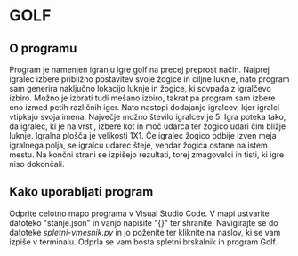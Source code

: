 # GOLF

## O programu
Program je namenjen igranju igre golf na precej preprost način. Najprej igralec izbere približno postavitev svoje žogice in ciljne luknje, nato program sam generira naključno lokacijo luknje in žogice, ki sovpada z igralčevo izbiro. Možno je izbrati tudi mešano izbiro, takrat pa program sam izbere eno izmed petih različnih iger. Nato nastopi dodajanje igralcev, kjer igralci vtipkajo svoja imena. Največje možno število igralcev je 5. Igra poteka tako, da igralec, ki je na vrsti, izbere kot in moč udarca ter žogico udari čim bližje luknje. Igralna plošča je velikosti 1X1. Če igralec žogico odbije izven meja igralnega polja, se igralcu udarec šteje, vendar žogica ostane na istem mestu. Na končni strani se izpišejo rezultati, torej zmagovalci in tisti, ki igre niso dokončali.

## Kako uporabljati program
Odprite celotno mapo programa v Visual Studio Code. V mapi ustvarite datoteko "stanje.json" in vanjo napišite "{}" ter shranite. Navigirajte se do datoteke _spletni-vmesnik.py_ in jo poženite ter kliknite na naslov, ki se vam izpiše v terminalu. Odprla se vam bosta spletni brskalnik in program Golf.
